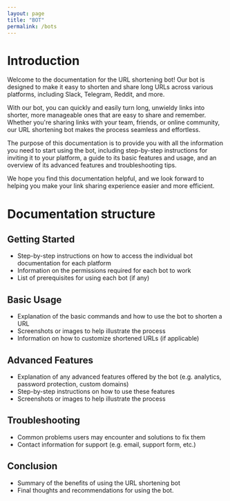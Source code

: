 ```yaml
---
layout: page
title: "BOT"
permalink: /bots
---
```


# Introduction

Welcome to the documentation for the URL shortening bot! Our bot is designed to make it easy to shorten and share long URLs across various platforms, including Slack, Telegram, Reddit, and more.

With our bot, you can quickly and easily turn long, unwieldy links into shorter, more manageable ones that are easy to share and remember. Whether you're sharing links with your team, friends, or online community, our URL shortening bot makes the process seamless and effortless.

The purpose of this documentation is to provide you with all the information you need to start using the bot, including step-by-step instructions for inviting it to your platform, a guide to its basic features and usage, and an overview of its advanced features and troubleshooting tips.

We hope you find this documentation helpful, and we look forward to helping you make your link sharing experience easier and more efficient.

# Documentation structure

## Getting Started
- Step-by-step instructions on how to access the individual bot documentation for each platform
- Information on the permissions required for each bot to work
- List of prerequisites for using each bot (if any)

## Basic Usage
- Explanation of the basic commands and how to use the bot to shorten a URL
- Screenshots or images to help illustrate the process
- Information on how to customize shortened URLs (if applicable)

## Advanced Features
- Explanation of any advanced features offered by the bot (e.g. analytics, password protection, custom domains)
- Step-by-step instructions on how to use these features
- Screenshots or images to help illustrate the process

## Troubleshooting
- Common problems users may encounter and solutions to fix them
- Contact information for support (e.g. email, support form, etc.)

## Conclusion
- Summary of the benefits of using the URL shortening bot
- Final thoughts and recommendations for using the bot.